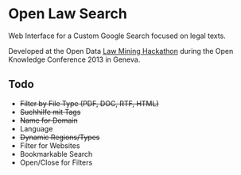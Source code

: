 Open Law Search
===============

Web Interface for a Custom Google Search focused on legal texts.

Developed at the Open Data [Law Mining Hackathon](http://make.opendata.ch/legal/) during the Open Knowledge Conference 2013 in Geneva.


Todo
----

- ~~Filter by File Type (PDF, DOC, RTF, HTML)~~
- ~~Suchhilfe mit Tags~~
- ~~Name for Domain~~
- Language
- ~~Dynamic Regions/Types~~
- Filter for Websites
- Bookmarkable Search
- Open/Close for Filters
